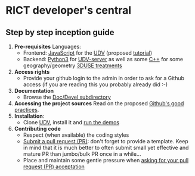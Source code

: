 # RICT developer's central

## Step by step inception guide

1. **Pre-requisites** 
   Languages:
     - Frontend: [JavaScript](https://en.wikipedia.org/wiki/JavaScript) for the [UDV](https://github.com/MEPP-team/UDV) (proposed [tutorial](https://developer.mozilla.org/fr/docs/Web/JavaScript))
     - Backend: [Python3](https://en.wikipedia.org/wiki/Python_(programming_language)) for [UDV-server](https://github.com/MEPP-team/UDV-server) as well as some [C++](https://en.wikipedia.org/wiki/C%2B%2B) for some geography/geometry [3DUSE treatments](https://github.com/MEPP-team/3DUSE/tree/master/src/filters)
1. **Access rights** 
   * Provide your github login to the admin in order to ask for a Github access (if you are reading this you probably already did :-)
1. **Documentation** 
   * Browse the [Doc/Devel subdirectory](https://github.com/MEPP-team/RICT/tree/master/Doc/Devel)
1. **Accessing the project sources** 
     Read on the proposed [Github's good practices](DevelopersGithubCycle.md).
1. **Installation**:
   * Clone [UDV](https://github.com/MEPP-team/UDV/tree/master/), install it and  [run the demos](https://github.com/MEPP-team/UDV/tree/master/UDV-Core/examples)
1. **Contributing code**
   * Respect (when available) the coding styles
   * [Submit a pull request (PR)](DevelopersGithubCycle.md#submitting-a-pull-request-pr): don't forget to provide a template. Keep in mind that it is much better to often submit small yet effective and mature PR than jumbo/bulk PR once in a while...
   * Place and maintain some gentle pressure when [asking for your pull request (PR) acceptation](DevelopersGithubCycle.md#pull-request-pr-acceptance-policy)
